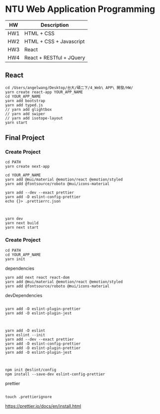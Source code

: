 # NTU Web Application Programming

|HW|Description|
|---|---|
|HW1|HTML + CSS|
|HW2|HTML + CSS + Javascript|
|HW3|React|
|HW4|React + RESTful + JQuery|

## React

```
cd /Users/angelwang/Desktop/台大/碩二下/4_Web\ APP\ 開發/HW/
yarn create react-app YOUR_APP_NAME
cd YOUR_APP_NAME
yarn add bootstrap
yarn add typed.js
// yarn add glightbox
// yarn add swiper
// yarn add isotope-layout
yarn start
```

## Final Project
### Create Project
```
cd PATH
yarn create next-app

cd YOUR_APP_NAME
yarn add @mui/material @emotion/react @emotion/styled
yarn add @fontsource/roboto @mui/icons-material

yarn add --dev --exact prettier
yarn add -D eslint-config-prettier
echo {}> .prettierrc.json



yarn dev
yarn next build
yarn next start
```

### Create Project

```
cd PATH
cd YOUR_APP_NAME
yarn init
```
dependencies
```
yarn add next react react-dom
yarn add @mui/material @emotion/react @emotion/styled
yarn add @fontsource/roboto @mui/icons-material
```
devDependencies
```

yarn add -D eslint-plugin-prettier
yarn add -D eslint-plugin-jest



yarn add -D eslint
yarn eslint --init
yarn add --dev --exact prettier
yarn add -D eslint-config-prettier
yarn add -D eslint-plugin-prettier
yarn add -D eslint-plugin-jest



npm init @eslint/config
npm install --save-dev eslint-config-prettier

```
prettier
```

touch .prettierignore

```
https://prettier.io/docs/en/install.html



